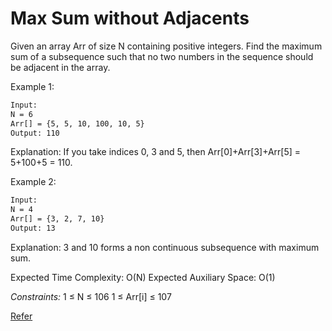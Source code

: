 # Max Sum without Adjacents

Given an array Arr of size N containing positive integers. Find the maximum sum of a subsequence such that no two numbers in the sequence should be adjacent in the array.

Example 1:

```txt
Input:
N = 6
Arr[] = {5, 5, 10, 100, 10, 5}
Output: 110
```

Explanation: If you take indices 0, 3
and 5, then Arr[0]+Arr[3]+Arr[5] =
5+100+5 = 110.

Example 2:

```txt
Input:
N = 4
Arr[] = {3, 2, 7, 10}
Output: 13
```

Explanation: 3 and 10 forms a non
continuous  subsequence with maximum
sum.

Expected Time Complexity: O(N)
Expected Auxiliary Space: O(1)

*Constraints:*
1 ≤ N ≤ 106
1 ≤ Arr[i] ≤ 107

[Refer](https://practice.geeksforgeeks.org/problems/max-sum-without-adjacents2430/1)
